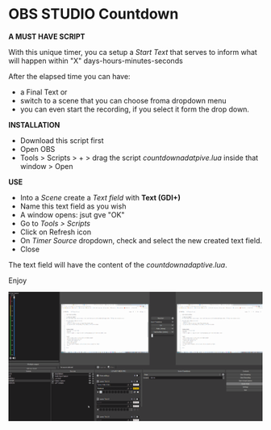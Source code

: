 # OBS STUDIO Countdown

**A MUST HAVE SCRIPT**

With this unique timer, you ca setup a *Start Text* that serves to inform what will happen within  "X" days-hours-minutes-seconds

After the elapsed time you can have:
- a Final Text or
- switch to a scene that you can choose froma dropdown menu
- you can even start the recording, if you select it form the drop down.



**INSTALLATION**
- Download this script first
- Open OBS
- Tools > Scripts > + > drag the script *countdownadatpive.lua* inside that window > Open


**USE**
- Into a *Scene* create a *Text field* with **Text (GDI+)**
- Name this text field as you wish
- A window opens: jsut gve "OK"
- Go to *Tools > Scripts*
- Click on Refresh icon
- On *Timer Source* dropdown, check and select the new created text field.
- Close

The text field will have the content of the *countdownadaptive.lua*.


Enjoy


![](OBS_Counter.gif)




